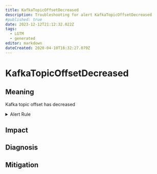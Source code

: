 ```yaml
---
title: KafkaTopicOffsetDecreased
description: Troubleshooting for alert KafkaTopicOffsetDecreased
#published: true
date: 2023-12-12T21:12:32.022Z
tags: 
  - LGTM
  - generated
editor: markdown
dateCreated: 2020-04-10T18:32:27.079Z
---
```


# KafkaTopicOffsetDecreased

## Meaning
[//]: # "Short paragraph that explains what the alert means"
Kafka topic offset has decreased

<details>
  <summary>Alert Rule</summary>

{{% rule "kafka/linkedin-kafka-exporter.yml" "KafkaTopicOffsetDecreased" %}}

<!-- Rule when generated

```yaml
alert: KafkaTopicOffsetDecreased
expr: delta(kafka_burrow_partition_current_offset[1m]) < 0
for: 0m
labels:
    severity: warning
annotations:
    summary: Kafka topic offset decreased (instance {{ $labels.instance }})
    description: |-
        Kafka topic offset has decreased
          VALUE = {{ $value }}
          LABELS = {{ $labels }}
    runbook: https://github.com/srerun/prometheus-alerts/blob/main/content/runbooks/linkedin-kafka-exporter/KafkaTopicOffsetDecreased.md

```

-->

</details>


## Impact
[//]: # "What could / will happen if the alert is not addressed"



## Diagnosis
[//]: # "Steps to take to identify the cause of the problem"



## Mitigation
[//]: # "The steps necessary to resolve the alert"
